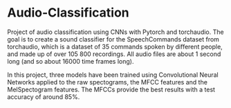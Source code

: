 # Audio-Classification

Project of audio classification using CNNs with Pytorch and torchaudio.
The goal is to create a sound classifier for the SpeechCommands dataset from torchaudio, which is a dataset of 35 commands spoken by different people, and made up of over 105 800 recordings. All audio files are about 1 second long (and so about 16000 time frames long).

In this project, three models have been trained using Convolutional Neural Networks applied to the raw spectograms, the MFCC features and the MelSpectogram features. The MFCCs provide the best results with a test accuracy of around 85%.

